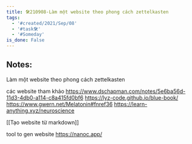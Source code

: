 ```yaml
---
title: 🛠️210908-Làm một website theo phong cách zettelkasten
tags:
  - '#created/2021/Sep/08'
  - '#task🛠️'
  - '#Someday'
is_done: False
---
```


## Notes:
Làm một website theo phong cách zettelkasten

các website tham khảo
https://www.dschapman.com/notes/5e6ba56d-11d3-4db0-a114-c8a415fd0bf6
https://lyz-code.github.io/blue-book/
https://www.gwern.net/Melatonin#fnref36
https://learn-anything.xyz/neuroscience


[[Tạo website từ markdown]]

tool to gen website
https://nanoc.app/